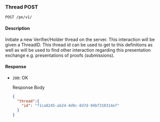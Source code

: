 ### Thread POST

`POST /pe/v1/`


#### Description

Initiate a new Verifier/Holder thread on the server. This interaction will be given a ThreadID. This thread id can be used to get to this definitions as well as will be used to find other interaction regarding this presentation exchange e.g. presentations of proofs (submissions).


#### Response

* `200`: OK

  Response Body

    ```json
    {
      "thread":{
        "id": "f1ca8245-ab2d-4d9c-8d7d-94bf310314ef"
      }
    }
    ```
